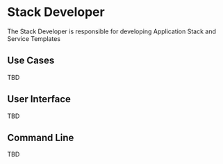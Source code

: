 # Stack Developer
The Stack Developer is responsible for developing Application Stack and Service Templates

## Use Cases 
TBD

## User Interface
TBD

## Command Line
TBD

